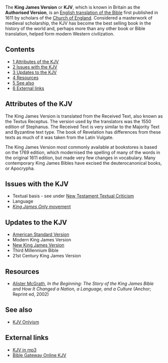 The **King James Version** or **KJV**, which is known in Britain as
the **Authorised Version**, is an
[English translation of the Bible](English_translations_of_the_Bible "English translations of the Bible")
first published in 1611 by scholars of the
[Church of England](Anglicanism "Anglicanism"). Considered a
masterwork of medieval scholarship, the KJV has become the best
selling book in the history of the world and, perhaps more than any
other book or Bible translation, helped form modern Western
civilization.


## Contents

-   [1 Attributes of the KJV](#Attributes_of_the_KJV)
-   [2 Issues with the KJV](#Issues_with_the_KJV)
-   [3 Updates to the KJV](#Updates_to_the_KJV)
-   [4 Resources](#Resources)
-   [5 See also](#See_also)
-   [6 External links](#External_links)

## Attributes of the KJV

The King James Version is translated from the Received Text, also
known as the Textus Receptus. The version used by the translators
was the 1550 edition of Stephanus. The Received Text is very
similar to the Majority Text and Byzantine text type. The book of
Revelation has differences from these texts as much of it was taken
from the Latin Vulgate.

The King James Version most commonly available at bookstores is
based on the 1769 edition, which modernised the spelling of many of
the words in the original 1611 edition, but made very few changes
in vocabulary. Many contemporary King James Bibles have excised the
deuterocanonical books, or Apocrypha.

## Issues with the KJV

-   Textual basis - see under
    [New Testament Textual Criticism](New_Testament_Textual_Criticism "New Testament Textual Criticism")
-   Language
-   [*King James Only* movement](King_James_Version_onlyism "King James Version onlyism")

## Updates to the KJV

-   [American Standard Version](American_Standard_Version "American Standard Version")
-   Modern King James Version
-   [New King James Version](New_King_James_Version "New King James Version")
-   Third Millennium Bible
-   21st Century King James Version

## Resources

-   [Alister McGrath](Alister_McGrath "Alister McGrath"),
    *In the Beginning: The Story of the King James Bible and How It Changed a Nation, a Language, and a Culture*
    (Anchor; Reprint ed, 2002)

## See also

-   [KJV Onlyism](KJV_Onlyism "KJV Onlyism")

## External links

-   [KJV in mp3](http://www.audiotreasure.com/indexKJV.htm)
-   [Bible Gateway Online KJV](http://www.biblegateway.com/versions/index.php?action=getVersionInfo&vid=9#books&version=9;)



